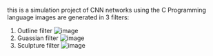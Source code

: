 this is a simulation project of CNN networks using the C Programming language
images are generated in 3 filters: 
1. Outline filter
![image](https://user-images.githubusercontent.com/97685965/196249109-3514b86a-3f2b-4e8f-a3a6-ccd5f4f8cf6a.png)
2. Guassian filter
![image](https://user-images.githubusercontent.com/97685965/196249155-cc3fc445-bb6c-42cb-96f8-ff6696fc3f1f.png)
3. Sculpture filter
![image](https://user-images.githubusercontent.com/97685965/196249183-35657f62-e245-49ea-8d9f-5ef6de30d33f.png)

